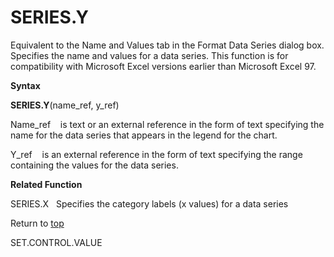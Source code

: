 SERIES.Y
========

Equivalent to the Name and Values tab in the Format Data Series dialog
box. Specifies the name and values for a data series. This function is
for compatibility with Microsoft Excel versions earlier than Microsoft
Excel 97.

**Syntax**

**SERIES.Y**(name\_ref, y\_ref)

Name\_ref    is text or an external reference in the form of text
specifying the name for the data series that appears in the legend for
the chart.

Y\_ref    is an external reference in the form of text specifying the
range containing the values for the data series.

**Related Function**

SERIES.X   Specifies the category labels (x values) for a data series

Return to [top](#Q)

SET.CONTROL.VALUE
